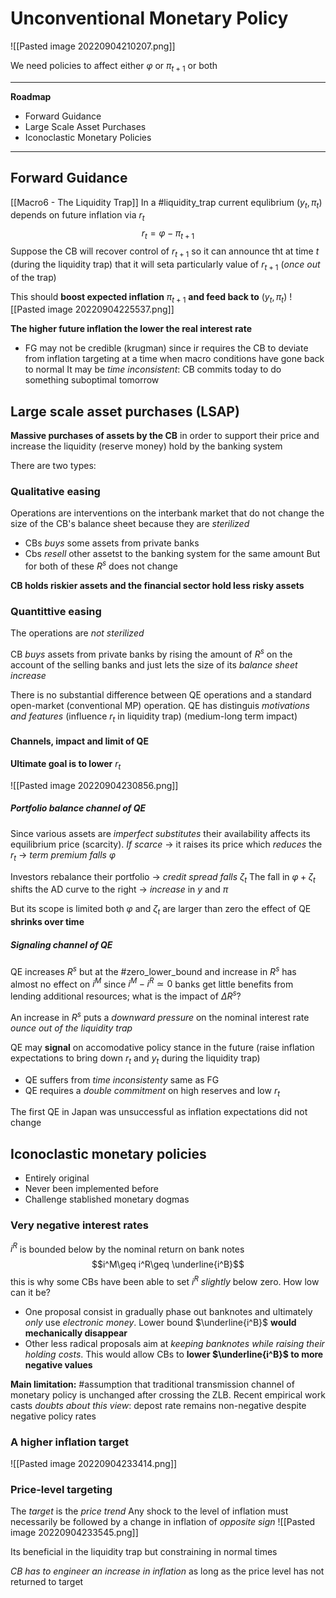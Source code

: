 # Unconventional Monetary Policy

![[Pasted image 20220904210207.png]]

We need policies to affect either $\varphi$ or $\pi_{t+1}$ or both

---
**Roadmap**
- Forward Guidance
- Large Scale Asset Purchases
- Iconoclastic Monetary Policies
---

## Forward Guidance
[[Macro6 - The Liquidity Trap]] 
In a #liquidity_trap current equlibrium ($y_t, \pi_t$) depends on future inflation via $r_t$ 
$$r_t = \varphi-\pi_{t+1}$$
Suppose the CB will recover control of $r_{t+1}$ so it can announce tht at time $t$ (during the liquidity trap) that it will seta particularly value of $r_{t+1}$ (*once out* of the trap)

This should **boost expected inflation** $\pi_{t+1}$ **and feed back to** ($y_t,\pi_t$)
![[Pasted image 20220904225537.png]]

**The higher future inflation the lower the real interest rate**
- FG may not be credible (krugman) since ir requires the CB to deviate from inflation targeting at a time when macro conditions have gone back to normal
It may be *time inconsistent*: CB commits today to do something suboptimal tomorrow

## Large scale asset purchases (LSAP)
**Massive purchases of assets by the CB** in order to support their price and increase the liquidity (reserve money) hold by the banking system

There are two types:

### Qualitative easing
Operations are interventions on the interbank market that do not change the size of the CB's balance sheet because they are *sterilized*

- CBs *buys* some assets from private banks
- Cbs *resell* other assetst to the banking system for the same amount
But for both of these $R^s$ does not change

**CB holds riskier assets and the financial sector hold less risky assets**

### Quantittive easing
The operations are *not sterilized*

CB *buys* assets from private banks by rising the amount of $R^s$ on the account of the selling banks and just lets the size of its *balance sheet increase*

There is no substantial difference between QE operations and a standard open-market (conventional MP) operation. QE has distinguis *motivations and features* (influence $r_t$ in liquidity trap) (medium-long term impact)

#### Channels, impact and limit of QE
**Ultimate goal is to lower** $r_t$

![[Pasted image 20220904230856.png]]

##### Portfolio balance channel of QE
Since various assets are *imperfect substitutes* their availability affects its equilibrium price (scarcity). *If scarce* $\rightarrow$ it raises its price which *reduces* the $r_t$ $\rightarrow$ *term premium falls* $\varphi$ 

Investors rebalance their portfolio $\rightarrow$ *credit spread falls* $\zeta_t$
The fall in $\varphi+\zeta_t$ shifts the AD curve to the right $\rightarrow$ *increase* in $y$ and $\pi$ 

But its scope is limited both $\varphi$ and $\zeta_t$ are larger than zero the effect of QE **shrinks over time**

##### Signaling channel of QE
QE increases $R^s$ but at the #zero_lower_bound  and increase in $R^s$ has almost no effect on $i^M$ since $i^M-i^R \simeq0$  banks get little benefits from lending additional resources; what is the impact of $\Delta R^s$? 

An increase in $R^s$ puts a *downward pressure* on the nominal interest rate *ounce out of the liquidity trap*

QE may **signal** on accomodative policy stance in the future (raise inflation expectations to bring down $r_t$ and $y_t$ during the liquidity trap)

- QE suffers from *time inconsistenty* same as FG
- QE requires a *double commitment* on high reserves and low $r_t$

The first QE in Japan was unsuccessful as inflation expectations did not change

## Iconoclastic monetary policies
- Entirely original
- Never been implemented before
- Challenge stablished monetary dogmas

### Very negative interest rates
$i^R$ is bounded below by the nominal return on bank notes
$$i^M\geq i^R\geq \underline{i^B}$$
this is why some CBs have been able to set $i^R$ *slightly* below zero. How low can it be?

- One proposal consist in gradually phase out banknotes and ultimately *only* use *electronic money*. Lower bound $\underline{i^B}$ **would mechanically disappear**
- Other less radical proposals aim at *keeping banknotes while raising their holding costs*. This would allow CBs to **lower $\underline{i^B}$ to more negative values**

**Main limitation:** #assumption that traditional transmission channel of monetary policy is unchanged after crossing the ZLB. Recent empirical work casts *doubts about this view*: depost rate remains non-negative despite negative policy rates

### A higher inflation target
![[Pasted image 20220904233414.png]]

### Price-level targeting
The *target* is the *price trend*
Any shock to the level of inflation must necessarily be followed by a change in inflation of *opposite sign*
![[Pasted image 20220904233545.png]]

Its beneficial in the liquidity trap but constraining in normal times

*CB has to engineer an increase in inflation* as long as the price level has not returned to target